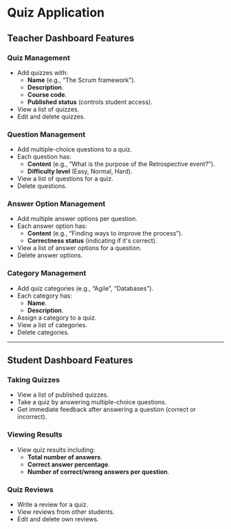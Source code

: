 # Quiz Application

## Teacher Dashboard Features

### Quiz Management
- Add quizzes with:
  - **Name** (e.g., “The Scrum framework”).
  - **Description**.
  - **Course code**.
  - **Published status** (controls student access).
- View a list of quizzes.
- Edit and delete quizzes.

### Question Management
- Add multiple-choice questions to a quiz.
- Each question has:
  - **Content** (e.g., “What is the purpose of the Retrospective event?”).
  - **Difficulty level** (Easy, Normal, Hard).
- View a list of questions for a quiz.
- Delete questions.

### Answer Option Management
- Add multiple answer options per question.
- Each answer option has:
  - **Content** (e.g., “Finding ways to improve the process”).
  - **Correctness status** (indicating if it's correct).
- View a list of answer options for a question.
- Delete answer options.

### Category Management
- Add quiz categories (e.g., “Agile”, “Databases”).
- Each category has:
  - **Name**.
  - **Description**.
- Assign a category to a quiz.
- View a list of categories.
- Delete categories.

---

## Student Dashboard Features

### Taking Quizzes
- View a list of published quizzes.
- Take a quiz by answering multiple-choice questions.
- Get immediate feedback after answering a question (correct or incorrect).

### Viewing Results
- View quiz results including:
  - **Total number of answers**.
  - **Correct answer percentage**.
  - **Number of correct/wrong answers per question**.

### Quiz Reviews
- Write a review for a quiz.
- View reviews from other students.
- Edit and delete own reviews.

